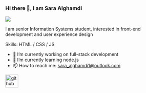 ### Hi there 👋, I am Sara Alghamdi 
![](https://arturssmirnovs.github.io/github-profile-readme-generator/images/banner.png)

I am senior Information Systems student, interested in front-end development and user experience design 

Skills: HTML / CSS / JS

- 🔭 I’m currently working on full-stack development  
- 🌱 I’m currently learning node.js 
- 📫 How to reach me: sara_alghamdi1@outlook.com 


[<img src='https://cdn.jsdelivr.net/npm/simple-icons@3.0.1/icons/github.svg' alt='github' height='40'>](https://github.com/saraAlghamdi)  

